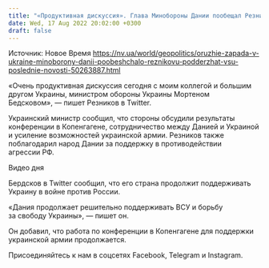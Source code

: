 ```yaml
---
title: "«Продуктивная дискуссия». Глава Минобороны Дании пообещал Резникову продолжать поддерживать ВСУ"
date: Wed, 17 Aug 2022 20:02:00 +0300
draft: false
---
```

Источник: Новое Время https://nv.ua/world/geopolitics/oruzhie-zapada-v-ukraine-minoborony-danii-poobeshchalo-reznikovu-podderzhat-vsu-poslednie-novosti-50263887.html


«Очень продуктивная дискуссия сегодня с моим коллегой и большим другом Украины, министром обороны Украины Мортеном Бедсковом», — пишет Резников в Twitter.

Украинский министр сообщил, что стороны обсудили результаты конференции в Копенгагене, сотрудничество между Данией и Украиной и усиление возможностей украинской армии. Резников также поблагодарил народ Дании за поддержку в противодействии агрессии РФ. 

 Видео дня   

Бердсков в Twitter cообщил, что его страна продолжит поддерживать Украину в войне против России. 

«Дания продолжает решительно поддерживать ВСУ и борьбу за свободу Украины», — пишет он. 

Он добавил, что работа по конференции в Копенгагене для поддержки украинской армии продолжается. 

Присоединяйтесь к нам в соцсетях Facebook, Telegram и Instagram.

